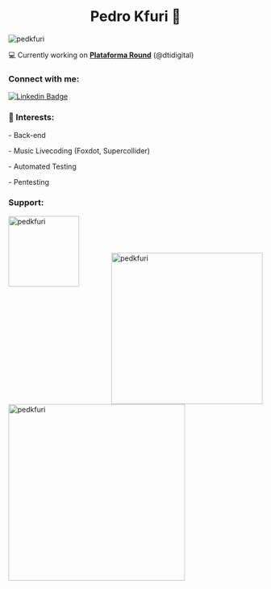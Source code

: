 <h1 align="center">Pedro Kfuri 👋</h1>
<!-- <h3 align="center"></h3> -->

<p align="left"> <img src="https://komarev.com/ghpvc/?username=pedkfuri&label=Profile%20views&color=0e75b6&style=flat" alt="pedkfuri" /> </p>

💻 Currently working on [**Plataforma Round**](https://github.com/plataforma-round) (@dtidigital)

<h3 align="left">Connect with me:</h3>

[![Linkedin Badge](https://img.shields.io/badge/-LinkedIn-blue?style=flat-square&logo=Linkedin&logoColor=white&link=https://www.linkedin.com/in/pedkfuri/)](https://www.linkedin.com/in/pedkfuri/)


<h3 align="left">🌱 Interests:</h3>
<p>- Back-end</p>
<p>- Music Livecoding (Foxdot, Supercollider)</p>
<p>- Automated Testing</p>
<p>- Pentesting</p>

<h3 align="left">Support:</h3>
<p><a href="https://www.buymeacoffee.com/pedkfuri"> <img align="left" src="https://cdn.buymeacoffee.com/buttons/v2/default-yellow.png" width="140" alt="pedkfuri" /></a></p><br><br>

<h1></h1>

<p>
  <img align="right" src="https://github-readme-stats.vercel.app/api/top-langs?username=pedkfuri&show_icons=true&locale=en&layout=compact" alt="pedkfuri" width="300" />
</p>


<p><img align="left" src="https://github-readme-streak-stats.herokuapp.com/?user=pedkfuri&" alt="pedkfuri" width="350" /></p>
